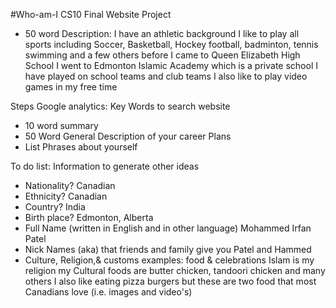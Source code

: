 #Who-am-I
CS10 Final Website Project



- 50 word Description: I have an athletic background I like to play all sports including Soccer, Basketball, Hockey football, badminton, tennis swimming and a few others before I came to Queen Elizabeth High School I went to
Edmonton Islamic Academy which is a private school I have played on school teams and club teams I also like to play video games in my free time

Steps Google analytics: Key Words to search website
- 10 word summary
- 50 Word General Description of your career Plans
- List Phrases about yourself

To do list: Information to generate other ideas  
- Nationality?
Canadian
- Ethnicity?
Canadian
- Country?
India
- Birth place?
Edmonton, Alberta
- Full Name (written in English and in other language)
  Mohammed Irfan Patel
- Nick Names  (aka) that friends and family give you
Patel and Hammed 
- Culture, Religion,& customs examples: food & celebrations
Islam is my religion my Cultural foods are butter chicken, tandoori chicken and many others I also like eating pizza burgers but these are two food that most Canadians love
(i.e. images and video's)
